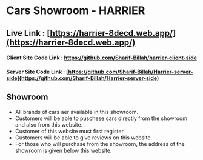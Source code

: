 # Cars Showroom - HARRIER

## Live Link : [https://harrier-8decd.web.app/](https://harrier-8decd.web.app/)

#### Client Site Code Link : [https://github.com/Sharif-Billah/harrier-client-side ](https://github.com/Sharif-Billah/harrier-client-side )

#### Server Site Code Link : [https://github.com/Sharif-Billah/Harrier-server-side](https://github.com/Sharif-Billah/Harrier-server-side)

## Showroom

- All brands of cars aer available in this showroom.
- Customers will be able to puschese cars directly from the showroom and also from this website.
- Customer of this website must first register.
- Customers will be able to give reviews on this website.
- For those who will purchase from the showroom, the address of the showroom is given below this website.